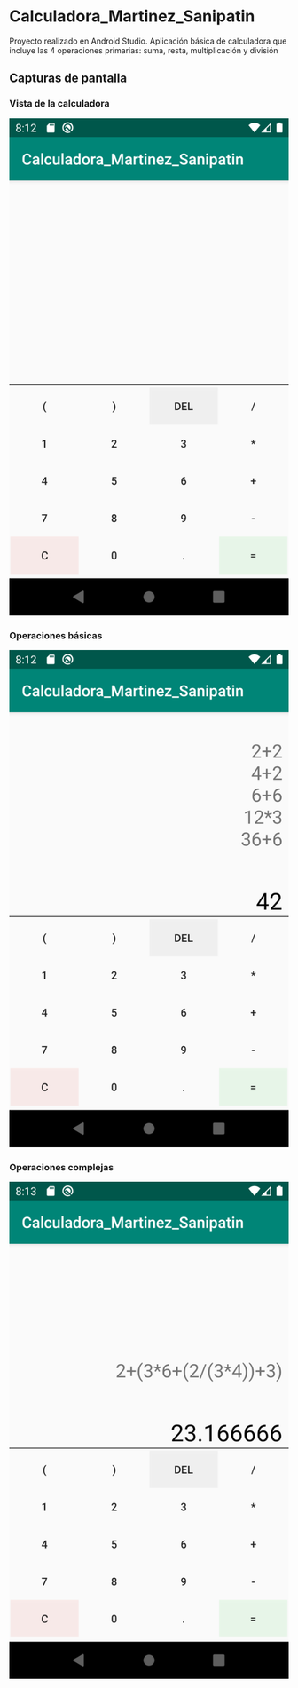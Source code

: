 # Calculadora_Martinez_Sanipatin
Proyecto realizado en Android Studio.
Aplicación básica de calculadora que incluye las 4 operaciones primarias: suma, resta, multiplicación y división
## Capturas de pantalla
### Vista de la calculadora
![alt text](ScreenShots/Screenshot_1591042331.png)
### Operaciones básicas
![alt text](ScreenShots/Screenshot_1591042379.png)
### Operaciones complejas
![alt text](ScreenShots/Screenshot_1591042426.png)
